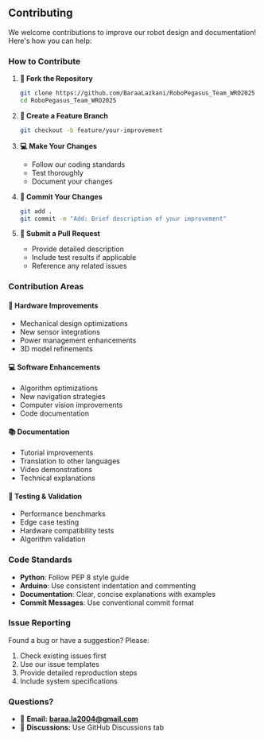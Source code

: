 ## Contributing

We welcome contributions to improve our robot design and documentation! Here's how you can help:

### How to Contribute

1. **🍴 Fork the Repository**
   ```bash
   git clone https://github.com/BaraaLazkani/RoboPegasus_Team_WRO2025
   cd RoboPegasus_Team_WRO2025
   ```

2. **🌿 Create a Feature Branch**
   ```bash
   git checkout -b feature/your-improvement
   ```

3. **💻 Make Your Changes**
   - Follow our coding standards
   - Test thoroughly
   - Document your changes

4. **📝 Commit Your Changes**
   ```bash
   git add .
   git commit -m "Add: Brief description of your improvement"
   ```

5. **🚀 Submit a Pull Request**
   - Provide detailed description
   - Include test results if applicable
   - Reference any related issues

### Contribution Areas

#### 🔧 **Hardware Improvements**
- Mechanical design optimizations
- New sensor integrations
- Power management enhancements
- 3D model refinements

#### 💻 **Software Enhancements**
- Algorithm optimizations
- New navigation strategies
- Computer vision improvements
- Code documentation

#### 📚 **Documentation**
- Tutorial improvements
- Translation to other languages
- Video demonstrations
- Technical explanations

#### 🧪 **Testing & Validation**
- Performance benchmarks
- Edge case testing
- Hardware compatibility tests
- Algorithm validation

### Code Standards

- **Python**: Follow PEP 8 style guide
- **Arduino**: Use consistent indentation and commenting
- **Documentation**: Clear, concise explanations with examples
- **Commit Messages**: Use conventional commit format

### Issue Reporting

Found a bug or have a suggestion? Please:
1. Check existing issues first
2. Use our issue templates
3. Provide detailed reproduction steps
4. Include system specifications

### Questions?

- 📧 **Email:** **baraa.la2004@gmail.com**
- 💬 **Discussions:** Use GitHub Discussions tab
